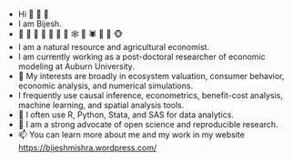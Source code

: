 - Hi  👋  👋  👋
- I am Bijesh.
- 🙊  🐉  🙈  🐲  🙉  🐳  🙊  🕸️ 🐒  🕷️ 🦉  🐸  🐵
- I am a natural resource and agricultural economist. 
- I am currently working as a post-doctoral researcher of economic modeling at Auburn University. 
- 👀 My interests are broadly in ecosystem valuation, consumer behavior, economic analysis, and numerical simulations. 
-  I frequently use causal inference, econometrics, benefit-cost analysis, machine learning, and spatial analysis tools. 
- 🌱 I often use R, Python, Stata, and SAS for data analytics.
- 💞️ I am a strong advocate of open science and reproducible research.
- 📫 You can learn more about me and my work in my website https://bijeshmishra.wordpress.com/

<!---
biju9bjs/biju9bjs is a ✨ special ✨ repository because its `README.md` (this file) appears on your GitHub profile.
You can click the Preview link to take a look at your changes.
--->
